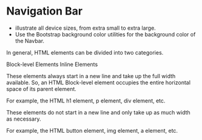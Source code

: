 # Navigation Bar
- illustrate all device sizes, from extra small to extra large. 
- Use the Bootstrap background color utilities for the background color of the Navbar.

In general, HTML elements can be divided into two categories.

Block-level Elements
Inline Elements

These elements always start in a new line and take up the full width available. So, an HTML Block-level element occupies the entire horizontal space of its parent element.

For example, the HTML h1 element, p element, div element, etc.

These elements do not start in a new line and only take up as much width as necessary.

For example, the HTML button element, img element, a element, etc.